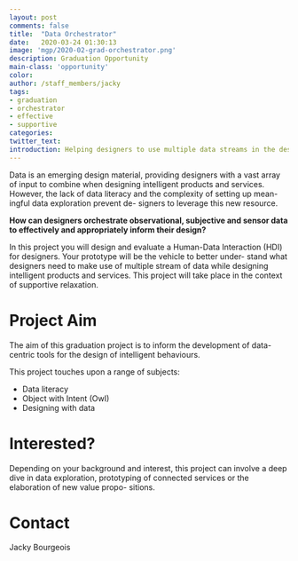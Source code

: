 ```yaml
---
layout: post
comments: false
title:  "Data Orchestrator"
date:   2020-03-24 01:30:13
image: 'mgp/2020-02-grad-orchestrator.png'
description: Graduation Opportunity
main-class: 'opportunity'
color:
author: /staff_members/jacky
tags:
- graduation
- orchestrator
- effective
- supportive
categories:
twitter_text:
introduction: Helping designers to use multiple data streams in the design of intelligent behaviours
---
```


Data is an emerging design material, providing designers with a vast array of input to combine when designing intelligent products and services. However, the lack of data literacy and the complexity of setting up mean- ingful data exploration prevent de- signers to leverage this new resource.

**How can designers orchestrate observational, subjective and sensor data to effectively and appropriately inform their design?**

In this project you will design and evaluate a Human-Data Interaction (HDI) for designers. Your prototype will be the vehicle to better under- stand what designers need to make use of multiple stream of data while designing intelligent products and services. This project will take place in the context of supportive relaxation.

# Project Aim

The aim of this graduation project is to inform the development of data-centric tools for the design of intelligent behaviours.

This project touches upon a range of subjects:
* Data literacy
* Object with Intent (OwI)
* Designing with data

# Interested?

Depending on your background and interest, this project can involve a deep dive in data exploration, prototyping of connected services or the elaboration of new value propo- sitions.

# Contact

Jacky Bourgeois
